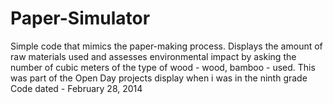 # Paper-Simulator 
Simple code that mimics the paper-making process. Displays the amount of raw materials used and assesses environmental impact by asking the number of cubic meters of the type of wood - wood, bamboo - used.
This was part of the Open Day projects display when i was in the ninth grade
Code dated - February 28, 2014
